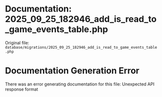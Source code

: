 # Documentation: 2025_09_25_182946_add_is_read_to_game_events_table.php

Original file: `database/migrations/2025_09_25_182946_add_is_read_to_game_events_table.php`

# Documentation Generation Error

There was an error generating documentation for this file: Unexpected API response format